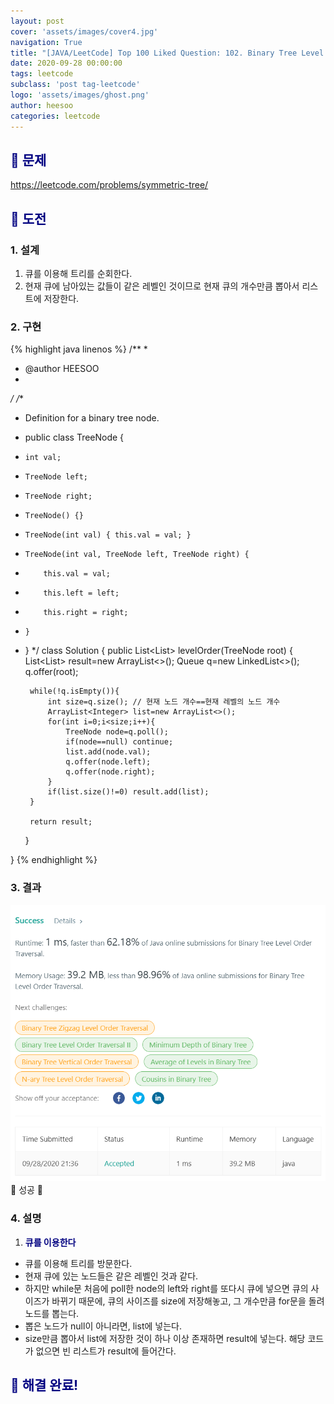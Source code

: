 ```yaml
---
layout: post
cover: 'assets/images/cover4.jpg'
navigation: True
title: "[JAVA/LeetCode] Top 100 Liked Question: 102. Binary Tree Level Order Traversal"
date: 2020-09-28 00:00:00
tags: leetcode
subclass: 'post tag-leetcode'
logo: 'assets/images/ghost.png'
author: heesoo
categories: leetcode
---
```

## <span style="color:navy">👀 문제</span>
<https://leetcode.com/problems/symmetric-tree/>

## <span style="color:navy">👊 도전</span>

### 1. 설계
1. 큐를 이용해 트리를 순회한다.
2. 현재 큐에 남아있는 값들이 같은 레벨인 것이므로 현재 큐의 개수만큼 뽑아서 리스트에 저장한다.

### 2. 구현 
{% highlight java linenos %}
/**
 *
 * @author HEESOO
 *
 */
/**
 * Definition for a binary tree node.
 * public class TreeNode {
 *     int val;
 *     TreeNode left;
 *     TreeNode right;
 *     TreeNode() {}
 *     TreeNode(int val) { this.val = val; }
 *     TreeNode(int val, TreeNode left, TreeNode right) {
 *         this.val = val;
 *         this.left = left;
 *         this.right = right;
 *     }
 * }
 */
class Solution {
    public List<List<Integer>> levelOrder(TreeNode root) {
        List<List<Integer>> result=new ArrayList<>();
        Queue<TreeNode> q=new LinkedList<>();
        q.offer(root);
        
        while(!q.isEmpty()){
            int size=q.size(); // 현재 노드 개수==현재 레벨의 노드 개수
            ArrayList<Integer> list=new ArrayList<>(); 
            for(int i=0;i<size;i++){
                TreeNode node=q.poll();
                if(node==null) continue;
                list.add(node.val);
                q.offer(node.left);
                q.offer(node.right);
            }
            if(list.size()!=0) result.add(list);
        }
        
        return result;
    }
    
    
}
{% endhighlight %}

### 3. 결과
![실행결과](./assets/images/200928_3.PNG)
🤟 성공 🤟   

### 4. 설명
1. **<span style="color:navy">큐를 이용한다</span>**
- 큐를 이용해 트리를 방문한다.
- 현재 큐에 있는 노드들은 같은 레벨인 것과 같다.
- 하지만 while문 처음에 poll한 node의 left와 right를 또다시 큐에 넣으면 큐의 사이즈가 바뀌기 때문에, 큐의 사이즈를 size에 저장해놓고, 그 개수만큼 for문을 돌려 노드를 뽑는다.
- 뽑은 노드가 null이 아니라면, list에 넣는다.
- size만큼 뽑아서 list에 저장한 것이 하나 이상 존재하면 result에 넣는다. 해당 코드가 없으면 빈 리스트가 result에 들어간다.
  
## <span style="color:navy">👏 해결 완료!</span>
